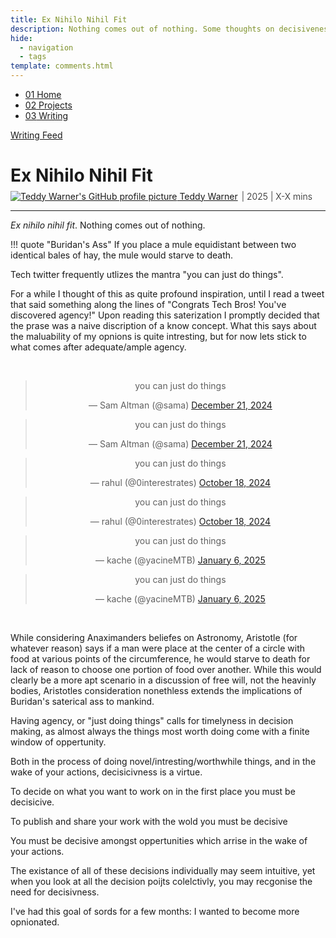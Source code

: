 ```yaml
---
title: Ex Nihilo Nihil Fit
description: Nothing comes out of nothing. Some thoughts on decisiveness.
hide:
  - navigation
  - tags
template: comments.html
---
```


<head>
  <meta charset="UTF-8">
  <meta name="viewport" content="width=device-width, initial-scale=1.0">
  
  <!-- Primary Meta Tags -->
  <meta name="title" content="Ex Nihilo Nihil Fit - Teddy Warner">
  <meta name="description" content="Nothing comes out of nothing. Some thoughts on decisiveness.">
  <meta name="keywords" content="INSERT TAGS">
  <meta name="author" content="Teddy Warner">
  <meta name="robots" content="index, follow">
  
  <!-- Open Graph / Facebook -->
  <meta property="og:type" content="website">
  <meta property="og:url" content="https://teddywarner.org/writings/decisiveness/">
  <meta property="og:title" content="Ex Nihilo Nihil Fit - Teddy Warner">
  <meta property="og:description" content="Nothing comes out of nothing. Some thoughts on decisiveness.">
  <meta property="og:image" content="https://teddywarner.org/assets/images/force/force.png">
  <meta property="og:image:type" content="image/png">
  <meta property="og:image:width" content="1200">
  <meta property="og:image:height" content="630">

  <!-- Twitter -->
  <meta property="twitter:card" content="summary_large_image">
  <meta property="twitter:url" content="https://teddywarner.org/writings/decisiveness/">
  <meta property="twitter:title" content="Ex Nihilo Nihil Fit - Teddy Warner">
  <meta property="twitter:description" content="Nothing comes out of nothing. Some thoughts on decisiveness.">
  <meta property="twitter:image" content="https://teddywarner.org/assets/images/force/force.png">

  <!-- Existing resource links -->
  <script src="https://kit.fontawesome.com/79ff35ecec.js" crossorigin="anonymous"></script>
  <link rel="preconnect" href="https://fonts.googleapis.com">
  <link rel="preconnect" href="https://fonts.gstatic.com" crossorigin>
  <link href="https://fonts.googleapis.com/css2?family=Crimson+Pro:ital,wght@0,200..900;1,200..900&display=swap" rel="stylesheet">
  <link href="https://fonts.googleapis.com/css2?family=Crimson+Pro:ital,wght@0,200..900;1,200..900&family=JetBrains+Mono:ital,wght@0,100..800;1,100..800&display=swap" rel="stylesheet">
  <link rel="stylesheet" href="../../assets/css/projects/project.css">
  <link rel="stylesheet" href="../../assets/css/projects/vnp.css">
  <link rel="stylesheet" href="../../assets/css/header.css">
</head>

  <nav class="main-navigation">
    <ul>
      <li><a class="home" href="https://teddywarner.com"><span class="navnum">01</span> Home</a></li>
      <li><a class="proj" href="https://teddywarner.com/proj/"><span class="navnum">02</span> Projects</a></li>
      <li><a class="writ" href="https://teddywarner.com/writ/"><span class="navnum">03</span> Writing</a></li>
    </ul>
  </nav>
  
  <div class="blur-overlay"></div>

<script src="../../assets/js/header.js"></script>
<script>
  document.addEventListener('DOMContentLoaded', function() {
    initializeHeader();
  });
</script>
  
<div class="return2feed"><a href="https://teddywarner.org/writ"><i class="fa-solid fa-arrow-left-long"></i> Writing Feed</a></div>

# Ex Nihilo Nihil Fit

<div style="margin-top: -0.8em;">
  <span class="abtlinks"><a href="https://x.com/WarnerTeddy"><img src="https://avatars.githubusercontent.com/u/48384497" alt="Teddy Warner's GitHub profile picture" class="profilepic"><span class="abt" id="name"> Teddy Warner</a><span class="abt" style="font-weight: 300; padding-left: 6px;"><span class="year">| 2025 </span>| <span class="readTime"><i class="far fa-clock"></i> X-X mins</span></span></span></span>
  <span class="share" style=" color: inherit;">
  <a class="fb" title="Share on Facebook" href="https://www.facebook.com/sharer/sharer.php?u=https://teddywarner.org/writings/decisiveness/"><i class="fa-brands fa-facebook"></i></a>
  <a class="twitter" title="Share on Twitter" href="https://twitter.com/intent/tweet?url=https://teddywarner.org/writings/decisiveness/&text="><i class="fa-brands fa-x-twitter"></i></a>
  <a class="pin" title="Share on Pinterest" href="https://pinterest.com/pin/create/button/?url=https://teddywarner.org/writings/decisiveness/&media=&description="><i class="fa-brands fa-pinterest"></i></a>
  <a class="ln" title="Share on LinkedIn" href="https://www.linkedin.com/shareArticle?mini=true&url=https://teddywarner.org/writings/decisiveness/"><i class="fab fa-linkedin"></i></a>
  <a class="email" title="Share via Email" href="mailto:info@example.com?&subject=&cc=&bcc=&body=https://teddywarner.org/writings/decisiveness/%0A"><i class="fa-solid fa-paper-plane"></i></a>
  </span>
</div>

---

*Ex nihilo nihil fit*. Nothing comes out of nothing.

!!! quote "Buridan's Ass"
    If you place a mule equidistant between two identical bales of hay, the mule would starve to death.

Tech twitter frequently utlizes the mantra "you can just do things".

For a while I thought of this as quite profound inspiration, until I read a tweet that said something along the lines of "Congrats Tech Bros! You've discovered agency!" Upon reading this saterization I promptly decided that the prase was a naive discription of a know concept. What this says about the maluability of my opnions is quite intresting, but for now lets stick to what comes after adequate/ample agency.

<center>
  <br>
  <div class="tweet-container">
    <div class="tweet-item">
      <span class="lighttweet"><blockquote class="twitter-tweet"><p lang="en" dir="ltr" width>you can just do things</p>&mdash; Sam Altman (@sama) <a href="https://twitter.com/sama/status/1870527558783218106?ref_src=twsrc%5Etfw">December 21, 2024</a></blockquote> <script async src="https://platform.twitter.com/widgets.js" charset="utf-8"></script></span>
      <span class="darktweet"><blockquote class="twitter-tweet" data-theme="dark"><p lang="en" dir="ltr">you can just do things</p>&mdash; Sam Altman (@sama) <a href="https://twitter.com/sama/status/1870527558783218106?ref_src=twsrc%5Etfw">December 21, 2024</a></blockquote> <script async src="https://platform.twitter.com/widgets.js" charset="utf-8"></script></span>
    </div>
    <div class="tweet-item">
      <span class="lighttweet"><blockquote class="twitter-tweet"><p lang="en" dir="ltr">you can just do things</p>&mdash; rahul (@0interestrates) <a href="https://twitter.com/0interestrates/status/1847410452814614726?ref_src=twsrc%5Etfw">October 18, 2024</a></blockquote> <script async src="https://platform.twitter.com/widgets.js" charset="utf-8"></script></span>
      <span class="darktweet"><blockquote class="twitter-tweet" data-theme="dark"><p lang="en" dir="ltr">you can just do things</p>&mdash; rahul (@0interestrates) <a href="https://twitter.com/0interestrates/status/1847410452814614726?ref_src=twsrc%5Etfw">October 18, 2024</a></blockquote> <script async src="https://platform.twitter.com/widgets.js" charset="utf-8"></script></span>
    </div>
    <div class="tweet-item">
      <span class="lighttweet"><blockquote class="twitter-tweet"><p lang="en" dir="ltr">you can just do things</p>&mdash; kache (@yacineMTB) <a href="https://twitter.com/yacineMTB/status/1876266035848060974?ref_src=twsrc%5Etfw">January 6, 2025</a></blockquote> <script async src="https://platform.twitter.com/widgets.js" charset="utf-8"></script></span>
      <span class="darktweet"><blockquote class="twitter-tweet" data-theme="dark"><p lang="en" dir="ltr">you can just do things</p>&mdash; kache (@yacineMTB) <a href="https://twitter.com/yacineMTB/status/1876266035848060974?ref_src=twsrc%5Etfw">January 6, 2025</a></blockquote> <script async src="https://platform.twitter.com/widgets.js" charset="utf-8"></script></span>
    </div>
  </div>
  <br>
</center>

While considering Anaximanders beliefes on Astronomy, Aristotle (for whatever reason) says if a man were place at the center of a circle with food at various points of the circumference, he would starve to death for lack of reason to choose one portion of food over another. While this would clearly be a more apt scenario in a discussion of free will, not the heavinly bodies, Aristotles consideration nonethless extends the implications of Buridan's saterical ass to mankind.

Having agency, or "just doing things" calls for timelyness in decision making, as almost always the things most worth doing come with a finite window of oppertunity. 

Both in the process of doing novel/intresting/worthwhile things, and in the wake of your actions, decisicivness is a virtue.

To decide on what you want to work on in the first place you must be decisicive.

To publish and share your work with the wold you must be decisive

You must be decisive amongst oppertunities which arrise in the wake of your actions.

The existance of all of these decisions individually may seem intuitive, yet when you look at all the decision poijts colelctivly, you may recgonise the need for decisivness.

I've had this goal of sords for a few months: I wanted to become more opnionated.

